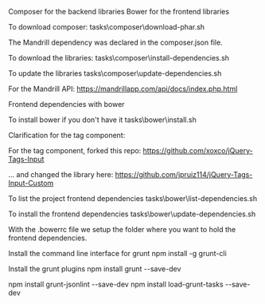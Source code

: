 Composer for the backend libraries
Bower for the frontend libraries

To download composer:
tasks\composer\download-phar.sh

The Mandrill dependency was declared in the composer.json file.

To download the libraries:
tasks\composer\install-dependencies.sh

To update the libraries
tasks\composer\update-dependencies.sh

For the Mandrill API:
https://mandrillapp.com/api/docs/index.php.html

Frontend dependencies with bower

To install bower if you don't have it
tasks\bower\install.sh

Clarification for the tag component:

For the tag component, forked this repo:
https://github.com/xoxco/jQuery-Tags-Input

... and changed the library here:
https://github.com/jpruiz114/jQuery-Tags-Input-Custom

To list the project frontend dependencies
tasks\bower\list-dependencies.sh

To install the frontend dependencies
tasks\bower\update-dependencies.sh

With the .bowerrc file we setup the folder where you want to hold the frontend dependencies.

Install the command line interface for grunt
npm install -g grunt-cli

Install the grunt plugins
npm install grunt --save-dev

npm install grunt-jsonlint --save-dev
npm install load-grunt-tasks --save-dev

